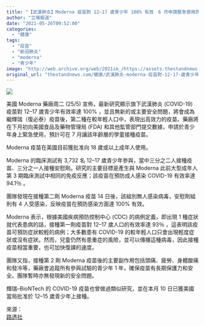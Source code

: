 ```yaml
---
title: "【武漢肺炎】Moderna 疫苗對 12–17 歲青少年 100% 有效　6 月申請緊急使用許可"
author: "立場報道"
date: "2021-05-26T09:52:00"
categories:
  - "健康"
tags:
  - "疫苗"
  - "新冠肺炎"
  - "moderna"
  - "青少年"
image: "http://web.archive.org/web/2021im_/https://assets.thestandnews.com/media/photos/20210126-05_Dot5H_Pj6Aj7o.png"
original_url: "thestandnews.com/健康/武漢肺炎-moderna-疫苗對-12-17-歲青少年-100-有效-6-月申請緊急使用許可"
---
```

![](http://web.archive.org/web/2021im_/https://assets.thestandnews.com/media/photos/20210126-05_Dot5H_Pj6Aj7o.png)

美國 Moderna 藥廠周二 (25/5) 宣佈，最新研究顯示旗下武漢肺炎 (COVID-19) 疫苗對 12–17 歲青少年有效率達 100% ，並且無新的或主要安全問題，將會成為繼輝瑞（復必泰）疫苗後，第二種在較年輕人口中，表現出高效力的疫苗。藥廠將在下月初向美國食品及藥物管理局 (FDA) 和其他監管部門提交數據，申請於青少年身上緊急使用，預計可在 7 月讓該年齡層的學童接種疫苗。

Moderna 疫苗在美國目前獲批准向 18 歲或以上成年人使用。

Moderna 的臨床測試有 3,732 名 12–17 歲青少年參與，當中三分之二人接種疫苗、三分之一人接種安慰劑。研究的主要目標是產生與 Moderna 此前大型成年人第 3 期臨床測試中相同的免疫反應；該疫苗在預防成人感染 COVID-19 有效率達 94.1％ 。

團隊發現在接種第二劑 Moderna 疫苗 14 日後，該組別無人感染病毒，安慰劑組則有 4 人受感染，反映疫苗在預防感染方面達 100% 有效。

Moderna 表示，根據美國疾病預防控制中心 (CDC) 的病例定義，即出現 1 種症狀就代表患病的話，接種第一劑疫苗對 12–17 歲人口的有效率達 93％ ，這表明該疫苗可預防症狀較輕的病例；大多數患有 COVID-19 的較年輕人口只會出現輕度症狀或沒有症狀。然而，兒童仍然有患重症的風險，並可以傳播這種病毒，因此接種疫苗相當重要，也可加快復課的速度。

團隊又指，接種第 2 劑 Moderna 疫苗後的主要副作用包括頭痛、疲勞、身體酸痛和發冷等，藥廠會追蹤所有參與試驗的青少年 1 年，確保疫苗有長期保護力和安全。團隊暫時亦無發現新的安全問題。

輝瑞–BioNTech 的 COVID-19 疫苗也曾做過類似研究，並在本月 10 日已獲美國當局批准於 12–15 歲青少年上接種。

來源：  
[路透社](http://web.archive.org/web/20211229132606/https://www.reuters.com/business/healthcare-pharmaceuticals/moderna-says-its-covid-19-vaccine-found-safe-effective-teens-2021-05-25/)